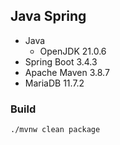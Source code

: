 ## Java Spring
- Java
    - OpenJDK 21.0.6
- Spring Boot 3.4.3
- Apache Maven 3.8.7
- MariaDB 11.7.2

### Build
`./mvnw clean package`